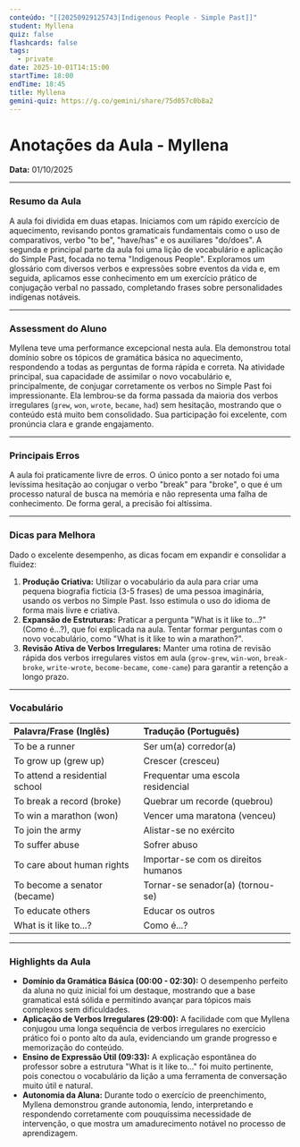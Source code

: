 ```yaml
---
conteúdo: "[[20250929125743|Indigenous People - Simple Past]]"
student: Myllena
quiz: false
flashcards: false
tags:
  - private
date: 2025-10-01T14:15:00
startTime: 18:00
endTime: 18:45
title: Myllena
gemini-quiz: https://g.co/gemini/share/75d057c0b8a2
---
```

# Anotações da Aula - Myllena

**Data:** 01/10/2025

---

### Resumo da Aula

A aula foi dividida em duas etapas. Iniciamos com um rápido exercício de aquecimento, revisando pontos gramaticais fundamentais como o uso de comparativos, verbo "to be", "have/has" e os auxiliares "do/does". A segunda e principal parte da aula foi uma lição de vocabulário e aplicação do Simple Past, focada no tema "Indigenous People". Exploramos um glossário com diversos verbos e expressões sobre eventos da vida e, em seguida, aplicamos esse conhecimento em um exercício prático de conjugação verbal no passado, completando frases sobre personalidades indígenas notáveis.

---

### Assessment do Aluno

Myllena teve uma performance excepcional nesta aula. Ela demonstrou total domínio sobre os tópicos de gramática básica no aquecimento, respondendo a todas as perguntas de forma rápida e correta. Na atividade principal, sua capacidade de assimilar o novo vocabulário e, principalmente, de conjugar corretamente os verbos no Simple Past foi impressionante. Ela lembrou-se da forma passada da maioria dos verbos irregulares (`grew`, `won`, `wrote`, `became`, `had`) sem hesitação, mostrando que o conteúdo está muito bem consolidado. Sua participação foi excelente, com pronúncia clara e grande engajamento.

---

### Principais Erros

A aula foi praticamente livre de erros. O único ponto a ser notado foi uma levíssima hesitação ao conjugar o verbo "break" para "broke", o que é um processo natural de busca na memória e não representa uma falha de conhecimento. De forma geral, a precisão foi altíssima.

---

### Dicas para Melhora

Dado o excelente desempenho, as dicas focam em expandir e consolidar a fluidez:

1.  **Produção Criativa:** Utilizar o vocabulário da aula para criar uma pequena biografia fictícia (3-5 frases) de uma pessoa imaginária, usando os verbos no Simple Past. Isso estimula o uso do idioma de forma mais livre e criativa.
2.  **Expansão de Estruturas:** Praticar a pergunta "What is it like to...?" (Como é...?), que foi explicada na aula. Tentar formar perguntas com o novo vocabulário, como "What is it like to win a marathon?".
3.  **Revisão Ativa de Verbos Irregulares:** Manter uma rotina de revisão rápida dos verbos irregulares vistos em aula (`grow-grew`, `win-won`, `break-broke`, `write-wrote`, `become-became`, `come-came`) para garantir a retenção a longo prazo.

---

### Vocabulário

| Palavra/Frase (Inglês) | Tradução (Português) |
| :--- | :--- |
| To be a runner | Ser um(a) corredor(a) |
| To grow up (grew up) | Crescer (cresceu) |
| To attend a residential school | Frequentar uma escola residencial |
| To break a record (broke) | Quebrar um recorde (quebrou) |
| To win a marathon (won) | Vencer uma maratona (venceu) |
| To join the army | Alistar-se no exército |
| To suffer abuse | Sofrer abuso |
| To care about human rights | Importar-se com os direitos humanos |
| To become a senator (became) | Tornar-se senador(a) (tornou-se) |
| To educate others | Educar os outros |
| What is it like to...? | Como é...? |

---

### Highlights da Aula

- **Domínio da Gramática Básica (00:00 - 02:30):** O desempenho perfeito da aluna no quiz inicial foi um destaque, mostrando que a base gramatical está sólida e permitindo avançar para tópicos mais complexos sem dificuldades.
- **Aplicação de Verbos Irregulares (29:00):** A facilidade com que Myllena conjugou uma longa sequência de verbos irregulares no exercício prático foi o ponto alto da aula, evidenciando um grande progresso e memorização do conteúdo.
- **Ensino de Expressão Útil (09:33):** A explicação espontânea do professor sobre a estrutura "What is it like to..." foi muito pertinente, pois conectou o vocabulário da lição a uma ferramenta de conversação muito útil e natural.
- **Autonomia da Aluna:** Durante todo o exercício de preenchimento, Myllena demonstrou grande autonomia, lendo, interpretando e respondendo corretamente com pouquíssima necessidade de intervenção, o que mostra um amadurecimento notável no processo de aprendizagem.